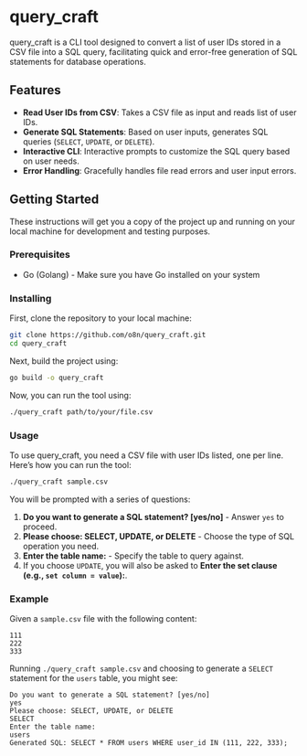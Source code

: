 # query_craft

query_craft is a CLI tool designed to convert a list of user IDs stored in a CSV file into a SQL query, facilitating quick and error-free generation of SQL statements for database operations.

## Features

- **Read User IDs from CSV**: Takes a CSV file as input and reads list of user IDs.
- **Generate SQL Statements**: Based on user inputs, generates SQL queries (`SELECT`, `UPDATE`, or `DELETE`).
- **Interactive CLI**: Interactive prompts to customize the SQL query based on user needs.
- **Error Handling**: Gracefully handles file read errors and user input errors.

## Getting Started

These instructions will get you a copy of the project up and running on your local machine for development and testing purposes.

### Prerequisites

- Go (Golang) - Make sure you have Go installed on your system

### Installing

First, clone the repository to your local machine:

```bash
git clone https://github.com/o8n/query_craft.git
cd query_craft
```

Next, build the project using:

```bash
go build -o query_craft
```

Now, you can run the tool using:

```bash
./query_craft path/to/your/file.csv
```

### Usage

To use query_craft, you need a CSV file with user IDs listed, one per line. Here’s how you can run the tool:

```bash
./query_craft sample.csv
```

You will be prompted with a series of questions:

1. **Do you want to generate a SQL statement? [yes/no]** - Answer `yes` to proceed.
2. **Please choose: SELECT, UPDATE, or DELETE** - Choose the type of SQL operation you need.
3. **Enter the table name:** - Specify the table to query against.
4. If you choose `UPDATE`, you will also be asked to **Enter the set clause (e.g., `set column = value`):**.

### Example

Given a `sample.csv` file with the following content:

```
111
222
333
```

Running `./query_craft sample.csv` and choosing to generate a `SELECT` statement for the `users` table, you might see:

```
Do you want to generate a SQL statement? [yes/no]
yes
Please choose: SELECT, UPDATE, or DELETE
SELECT
Enter the table name:
users
Generated SQL: SELECT * FROM users WHERE user_id IN (111, 222, 333);
```

<!-- ## Contributing

We welcome contributions to query_craft! You can contribute in several ways:

1. **Report Issues**: Report a bug or a feature request [here](https://github.com/o8n/query_craft/issues).
2. **Send Pull Request**: Feel free to fork the repo and open pull requests. -->